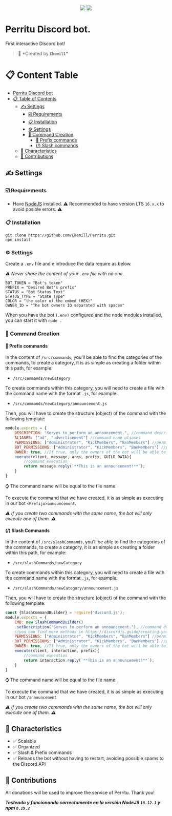 <div align="center">
 <a href="https://youtu.be/dQw4w9WgXcQ" target="_blank"><img src="https://img.shields.io/maintenance/yes/2023?style=for-the-badge&label=Developing" /></a>
 <a href="https://www.nodejs.org" target="_blank"><img src="https://img.shields.io/badge/node.js-6DA55F?style=for-the-badge&logo=node.js&logoColor=white"/></a>
</div>

# Perritu Discord bot.

First interactive Discord bot!

> 👤 \*Created by **`Ckemill`\***

# 📋 Content Table

- [Perritu Discord bot](#perritu-discord-bot)
- [📋 Table of Contents](#-table-of-Contents)
  - [✍ Settings](#-settings)
    - [☑️ Requirements](#️-requirements)
    - [📋 Installation](#-installation)
    - [⚙️ Settings](#️-settings)
    - [🔨 Command Creation](#-command-creation)
      - [💬 Prefix commands](#-prefix-commands)
      - [(/) Slash commands](#-slash-commands)
  - [💪 Characteristics](#-characteristics)
  - [💛 Contributions](#-contributions)

## ✍ Settings

### ☑️ Requirements

- Have [NodeJS](https://nodejs.org) installed.
  ⚠️ Recommended to have version LTS `16.x.x` to avoid posible errors. ⚠️

### 📋 Installation

```git
git clone https://github.com/Ckemill/Perritu.git
npm install
```

### ⚙️ Settings

Create a `.env` file and e introduce the data require as below.

_⚠️ Never share the content of your `.env` file with no one._

```
BOT_TOKEN = "Bot's token"
PREFIX = "Desired Bot's prefix"
STATUS = "Bot Status Text"
STATUS_TYPE = "State Type"
COLOR = "the color of the embed (HEX)"
OWNER_ID = "The bot owners ID separated with spaces"
```

When you have the bot `(.env)` configured and the node modules installed, you can start it with `node .`

### 🔨 Command Creation

#### 💬 Prefix commands

In the content of `/src/commands`, you'll be able to find the categories of the commands, to create a category, it is as simple as creating a folder within this path, for example:

- `/src/commands/newCategory`

To create commands within this category, you will need to create a file with the command name with the format `.js`, for example:

- `/src/commands/newCategory/announcement.js`

Then, you will have to create the structure (object) of the command with the following template:

```js
module.exports = {
    DESCRIPTION: "Serves to perform an announcement.", //command description
    ALIASES: ["ad", "advertisement"] //command name aliases
    PERMISSIONS: ["Administrator", "KickMembers", "BanMembers"] //permissions the user will need to run the command
    BOT_PERMISSIONS: ["Administrator", "KickMembers", "BanMembers"] //permissions that the bot will need to execute the command
    OWNER: true, //If true, only the owners of the bot will be able to execute the command
    execute(client, message, args, prefix, GUILD_DATA){
        //command execution
        return message.reply(`**This is an announcement!**`);
    }
}
```

⌚ The command name will be equal to the file name.

To execute the command that we have created, it is as simple as executing in our bot `<Prefijo>announcement`.

_⚠️ If you create two commands with the same name, the bot will only execute one of them. ⚠️_

#### (/) Slash Commands

In the content of `/src/slashCommands`, you'll be able to find the categories of the commands, to create a category, it is as simple as creating a folder within this path, for example:

- `/src/slashCommands/newCategory`

To create commands within this category, you will need to create a file with the command name with the format `.js`, for example:

- `/src/slashCommands/newCategory/announcement.js`

Then, you will have to create the structure (object) of the command with the following template:

```js
const {SlashCommandBuilder} = require('discord.js');
module.exports = {
    CMD: new SlashCommandBuilder()
    .setDescription("Serves to perform an announcement."), //command description
    //you can find more methods in https://discordjs.guide/creating-your-bot/slash-commands.html
    PERMISSIONS: ["Administrator", "KickMembers", "BanMembers"] //permissions the user will need to run the command
    BOT_PERMISSIONS: ["Administrator", "KickMembers", "BanMembers"] //permissions that the bot will need to execute the command
    OWNER: true, //If true, only the owners of the bot will be able to execute the command
    execute(client, interaction, prefix){
        //command execution
        return interaction.reply(`**This is an announcement!**`);
    }
}
```

⌚ The command name will be equal to the file name.

To execute the command that we have created, it is as simple as executing in our bot `/announcement`

_⚠️ If you create two commands with the same name, the bot will only execute one of them. ⚠️_

## 💪 Characteristics

- ✅ Scalable
- ✅ Organized
- ✅ Slash & Prefix commands
- ✅ Reloads the bot without having to restart, avoiding possible spams to the Discord API

## 💛 Contributions

All donations will be used to improve the service of Perritu. Thank you!

**_Testeado y funcionando correctamente en la versión NodeJS `18.12.1` y npm `8.19.2`_**
